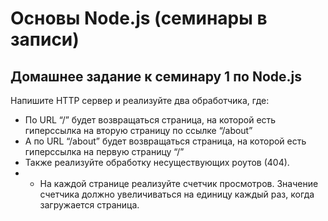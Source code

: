 # Основы Node.js (семинары в записи)

## Домашнее задание к семинару 1 по Node.js

Напишите HTTP сервер и реализуйте два обработчика, где:  
- По URL “/” будет возвращаться страница, на которой есть гиперссылка на вторую страницу по ссылке “/about”  
- А по URL “/about” будет возвращаться страница, на которой есть гиперссылка на первую страницу “/”  
- Также реализуйте обработку несуществующих роутов (404).  
- * На каждой странице реализуйте счетчик просмотров. Значение счетчика должно увеличиваться на единицу каждый раз, когда загружается страница.